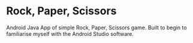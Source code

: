 # Rock, Paper, Scissors
Android Java App of simple Rock, Paper, Scissors game.
Built to begin to familiarise myself with the Android Studio software.
